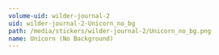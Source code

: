 ```yaml
---
volume-uid: wilder-journal-2
uid: wilder-journal-2-Unicorn_no_bg
path: /media/stickers/wilder-journal-2/Unicorn_no_bg.png
name: Unicorn (No Background)
---
```


